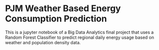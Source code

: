 # PJM Weather Based Energy Consumption Prediction

This is a jupyter notebook of a Big Data Analytics final project that uses a Random Forest Classifier to predict regional daily energy usage based on weather and population density data.
